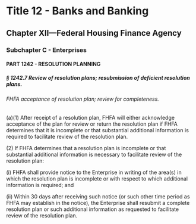
# Title 12 - Banks and Banking
## Chapter XII—Federal Housing Finance Agency
### Subchapter C - Enterprises
#### PART 1242 - RESOLUTION PLANNING
##### § 1242.7 Review of resolution plans; resubmission of deficient resolution plans.
###### FHFA acceptance of resolution plan; review for completeness.

(a)(1) After receipt of a resolution plan, FHFA will either acknowledge acceptance of the plan for review or return the resolution plan if FHFA determines that it is incomplete or that substantial additional information is required to facilitate review of the resolution plan.

(2) If FHFA determines that a resolution plan is incomplete or that substantial additional information is necessary to facilitate review of the resolution plan:

(i) FHFA shall provide notice to the Enterprise in writing of the area(s) in which the resolution plan is incomplete or with respect to which additional information is required; and

(ii) Within 30 days after receiving such notice (or such other time period as FHFA may establish in the notice), the Enterprise shall resubmit a complete resolution plan or such additional information as requested to facilitate review of the resolution plan.
